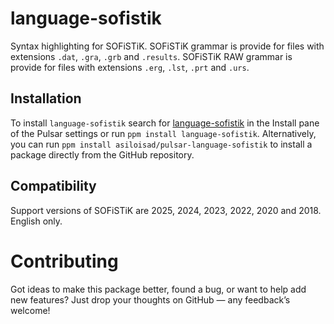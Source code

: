 # language-sofistik

Syntax highlighting  for SOFiSTiK. SOFiSTiK grammar is provide for files with extensions `.dat`, `.gra`, `.grb` and `.results`. SOFiSTiK RAW grammar is provide for files with extensions `.erg`, `.lst`, `.prt` and `.urs`.

## Installation

To install `language-sofistik` search for [language-sofistik](https://web.pulsar-edit.dev/packages/language-sofistik) in the Install pane of the Pulsar settings or run `ppm install language-sofistik`. Alternatively, you can run `ppm install asiloisad/pulsar-language-sofistik` to install a package directly from the GitHub repository.

## Compatibility

Support versions of SOFiSTiK are 2025, 2024, 2023, 2022, 2020 and 2018. English only.

# Contributing

Got ideas to make this package better, found a bug, or want to help add new features? Just drop your thoughts on GitHub — any feedback’s welcome!
